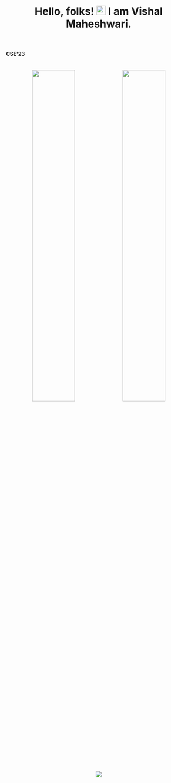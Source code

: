 # 
<div align="center">
   <h1>Hello, folks! <img src="https://media.giphy.com/media/hvRJCLFzcasrR4ia7z/giphy.gif" width="25px"> I am Vishal Maheshwari.</h1>
</div>
 
<br />

<p align="center">
  <h4> CSE'23 </h4>
</p>

<br />

<div align="center">
  <img width="48%" src="https://github-readme-stats.vercel.app/api?username=vishalnawal&theme=tokyonight&show_icons=true" />
  <img width="48%" src="https://github-readme-streak-stats.herokuapp.com/?user=vishalnawal&theme=tokyonight&show_icons=true" />
<!--   <img width="97%" src="https://lit-escarpment-01980.herokuapp.com/graph?username=vishalnawal&theme=github" /> -->
</div>

<br />

<p align="center" >
    <img  src="https://github-readme-stats.vercel.app/api/top-langs/?username=vishalnawal&&show_icons=true&theme=tokyonight"/>
  </a>
</p>

